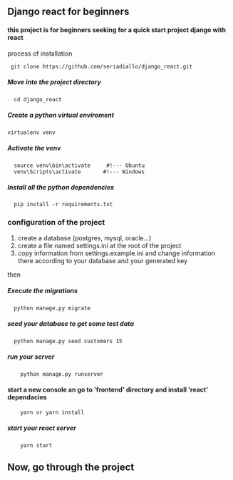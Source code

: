 ## Django react for beginners
#### this project is for beginners seeking for a quick start project django with react

process of installation

     git clone https://github.com/seriadiallo/django_react.git
##### Move into the project directory
      cd django_react
##### Create a python virtual enviroment
    virtualenv venv
##### Activate the venv
      source venv\bin\activate     #!--- Ubuntu
      venv\Scripts\activate       #!--- Windows
      
##### Install all the python dependencies
      pip install -r requirements.txt
### configuration of the project
 1) create a database (postgres, mysql, oracle...)
 2) create a file named settings.ini at the root of the project
 3) copy information from settings.example.ini and change information there according to your database and your generated key
 
 then
 ##### Execute the migrations
      python manage.py migrate
##### seed your database to get some test data
      python manage.py seed customers 15
##### run your server
        python manage.py runserver

#### start a new console an go to 'frontend' directory and install 'react' dependacies  

        yarn or yarn install 
##### start your react server
        yarn start

## Now, go through the project
